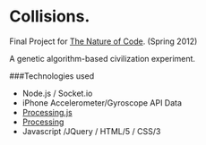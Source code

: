 # Collisions.

Final Project for [The Nature of Code](http://natureofcode.com/). (Spring 2012)

A genetic algorithm-based civilization experiment.

###Technologies used

* Node.js / Socket.io
* iPhone Accelerometer/Gyroscope API Data
* [Processing.js](http://processingjs.org/)
* [Processing](http://processing.org/)
* Javascript /JQuery / HTML/5 / CSS/3
